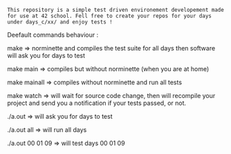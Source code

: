 	This repository is a simple test driven environement developement made for use at 42 school. Fell free to create your repos for your days under days_c/xx/ and enjoy tests !

Deefault commands behaviour : 

make   => norminette and compiles the test suite for all days then software will ask you for days to test 

make main   => compiles but without norminette (when you are at home) 

make mainall => compiles without norminette and run all tests

make watch => will wait for source code change, then will recompile your project and send you a notification if your tests passed, or not.


./a.out => will ask you for days to test 

./a.out all => will run all days 

./a.out 00 01 09 => will test days 00 01 09
